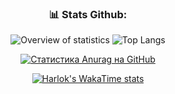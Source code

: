 <h3 align="center"> 📊 Stats Github: </h3>

<div align="center">
  
![Overview of statistics](https://raw.githubusercontent.com/tohiro15/github-stats-transparent/output/generated/overview.svg)
![Top Langs](https://raw.githubusercontent.com/tohiro15/github-stats-transparent/output/generated/languages.svg)

</div>
<div align="center">
  
[![Статистика Anurag на GitHub](https://github-readme-stats.vercel.app/api?username=tohiro15&show_icons=true&theme=dracula)](https://github.com/anuraghazra/github-readme-stats)

</div>
<div align="center">
  
[![Harlok's WakaTime stats](https://github-readme-stats.vercel.app/api/wakatime?username=@tohiro15&show_icons=true&layout=compact&theme=dracula)](https://github.com/anuraghazra/github-readme-stats)

</div>
